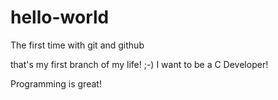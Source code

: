 # hello-world
The first time with git and github

that's my first branch of my life! ;-)
I want to be a C Developer! 

Programming is great!
